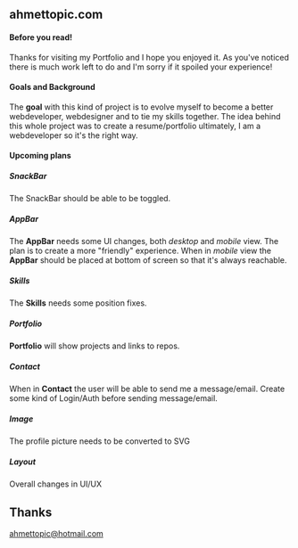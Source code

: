 ## ahmettopic.com

#### Before you read!
Thanks for visiting my Portfolio and I hope you enjoyed it. As you've noticed there is much work left to do and I'm sorry if it spoiled your experience!

#### Goals and Background
The **goal** with this kind of project is to evolve myself to become a better webdeveloper, webdesigner and to tie my skills together. The idea behind this whole project was to create a resume/portfolio ultimately, I am a webdeveloper so it's the right way.

#### Upcoming plans

##### SnackBar
The SnackBar should be able to be toggled.

##### AppBar
The **AppBar** needs some UI changes, both *desktop* and *mobile* view. The plan is to create a more "friendly" experience. When in *mobile* view the **AppBar** should be placed at bottom of screen so that it's always reachable.

##### Skills
The **Skills** needs some position fixes.

##### Portfolio
**Portfolio** will show projects and links to repos.

##### Contact
When in **Contact** the user will be able to send me a message/email. Create some kind of Login/Auth before sending message/email.

##### Image
The profile picture needs to be converted to SVG

##### Layout
Overall changes in UI/UX

## Thanks
ahmettopic@hotmail.com




 
